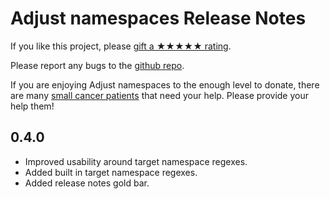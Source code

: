# Adjust namespaces Release Notes

If you like this project, please [gift a ★★★★★ rating](https://marketplace.visualstudio.com/items?itemName=lsoft.AdjustNamespaceVisualStudioExtension2022).

Please report any bugs to the [github repo](https://github.com/lsoft/AdjustNamespace).

If you are enjoying Adjust namespaces to the enough level to donate, there are many [small cancer patients](https://advitausa.org/au/index.php/donate/) that need your help. Please provide your help them!

## 0.4.0

- Improved usability around target namespace regexes.
- Added built in target namespace regexes.
- Added release notes gold bar.
